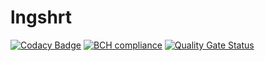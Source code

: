 # lngshrt
[![Codacy Badge](https://api.codacy.com/project/badge/Grade/45c1f140c50542308a516c6ecd206670)](https://app.codacy.com/manual/ThiagoTrabach/lngshrt?utm_source=github.com&utm_medium=referral&utm_content=ThiagoTrabach/lngshrt&utm_campaign=Badge_Grade_Dashboard)
[![BCH compliance](https://bettercodehub.com/edge/badge/ThiagoTrabach/lngshrt?branch=master)](https://bettercodehub.com/)
[![Quality Gate Status](https://sonarcloud.io/api/project_badges/measure?project=ThiagoTrabach_lngshrt&metric=alert_status)](https://sonarcloud.io/dashboard?id=ThiagoTrabach_lngshrt)